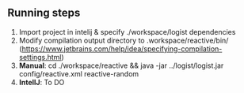## Running steps

1. Import project in intelij & specify ./workspace/logist dependencies
2. Modify compilation output directory to .workspace/reactive/bin/ (https://www.jetbrains.com/help/idea/specifying-compilation-settings.html)
3. **Manual**: cd ./workspace/reactive && java -jar ../logist/logist.jar config/reactive.xml reactive-random
4. **IntelIJ**: To DO